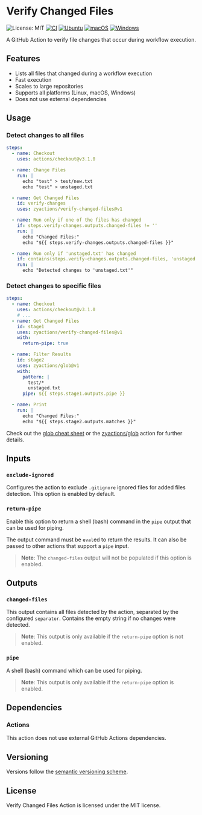 # Verify Changed Files

![License: MIT][shield-license-mit]
[![CI][shield-ci]][workflow-ci]
[![Ubuntu][shield-platform-ubuntu]][job-runs-on]
[![macOS][shield-platform-macos]][job-runs-on]
[![Windows][shield-platform-windows]][job-runs-on]

A GitHub Action to verify file changes that occur during workflow execution.

## Features

- Lists all files that changed during a workflow execution
- Fast execution
- Scales to large repositories
- Supports all platforms (Linux, macOS, Windows)
- Does not use external dependencies

## Usage

### Detect changes to all files

```yaml
steps:
  - name: Checkout
    uses: actions/checkout@v3.1.0

  - name: Change Files
    run: |
      echo "test" > test/new.txt
      echo "test" > unstaged.txt

  - name: Get Changed Files
    id: verify-changes
    uses: zyactions/verify-changed-files@v1

  - name: Run only if one of the files has changed
    if: steps.verify-changes.outputs.changed-files != ''
    run: |
      echo "Changed Files:"
      echo "${{ steps.verify-changes.outputs.changed-files }}"

  - name: Run only if 'unstaged.txt' has changed
    if: contains(steps.verify-changes.outputs.changed-files, 'unstaged.txt')
    run: |
      echo "Detected changes to 'unstaged.txt'"
```

### Detect changes to specific files

```yaml
steps:
  - name: Checkout
    uses: actions/checkout@v3.1.0
    # ...
  - name: Get Changed Files
    id: stage1
    uses: zyactions/verify-changed-files@v1
    with:
      return-pipe: true

  - name: Filter Results
    id: stage2
    uses: zyactions/glob@v1
    with:
      pattern: |
        test/*
        unstaged.txt
      pipe: ${{ steps.stage1.outputs.pipe }}

  - name: Print
    run: |
      echo "Changed Files:"
      echo "${{ steps.stage2.outputs.matches }}"
```

Check out the [glob cheat sheet][glob-cheat-sheet] or the [zyactions/glob][zyactions-glob] action for further details.

## Inputs

### `exclude-ignored`

Configures the action to exclude `.gitignore` ignored files for added files detection. This option is enabled by default.

### `return-pipe`

Enable this option to return a shell (bash) command in the `pipe` output that can be used for piping.

The output command must be `eval`ed to return the results. It can also be passed to other actions that support a `pipe` input.

> **Note**: The `changed-files` output will not be populated if this option is enabled.

## Outputs

### `changed-files`

This output contains all files detected by the action, separated by the configured `separator`. Contains the empty string if no changes were detected.

> **Note**: This output is only available if the `return-pipe` option is not enabled.

### `pipe`

A shell (bash) command which can be used for piping.
      
> **Note**: This output is only available if the `return-pipe` option is enabled.

## Dependencies

### Actions

This action does not use external GitHub Actions dependencies.

## Versioning

Versions follow the [semantic versioning scheme][semver].

## License

Verify Changed Files Action is licensed under the MIT license.

[glob-cheat-sheet]: https://docs.github.com/en/actions/using-workflows/workflow-syntax-for-github-actions#filter-pattern-cheat-sheet
[job-runs-on]: https://docs.github.com/en/actions/reference/workflow-syntax-for-github-actions#jobsjob_idruns-on
[semver]: https://semver.org
[shield-license-mit]: https://img.shields.io/badge/License-MIT-blue.svg
[shield-ci]: https://github.com/zyactions/verify-changed-files/actions/workflows/ci.yml/badge.svg
[shield-platform-ubuntu]: https://img.shields.io/badge/Ubuntu-E95420?logo=ubuntu\&logoColor=white
[shield-platform-macos]: https://img.shields.io/badge/macOS-53C633?logo=apple\&logoColor=white
[shield-platform-windows]: https://img.shields.io/badge/Windows-0078D6?logo=windows\&logoColor=white
[workflow-ci]: https://github.com/zyactions/verify-changed-files/actions/workflows/ci.yml
[zyactions-glob]: https://github.com/zyactions/glob
